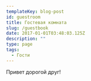 ```yaml
---
templateKey: blog-post
id: guestroom
title: Гостевая комната
slug: /guestbook
date: 2017-01-01T03:48:03.125Z
description: ""
type: page
tags:
  - Гости
---
```


Привет дорогой друг!
